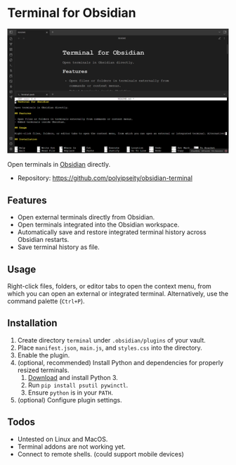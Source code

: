 # Terminal for Obsidian

![Trailer](assets/trailer.png)

Open terminals in [Obsidian](https://obsidian.md/) directly.

- Repository: https://github.com/polyipseity/obsidian-terminal

## Features

- Open external terminals directly from Obsidian.
- Open terminals integrated into the Obsidian workspace.
- Automatically save and restore integrated terminal history across Obsidian restarts.
- Save terminal history as file.

## Usage

Right-click files, folders, or editor tabs to open the context menu, from which you can open an external or integrated terminal. Alternatively, use the command palette (`Ctrl+P`).

## Installation

1. Create directory `terminal` under `.obsidian/plugins` of your vault.
2. Place `manifest.json`, `main.js`, and `styles.css` into the directory.
3. Enable the plugin.
4. (optional, recommended) Install Python and dependencies for properly resized terminals.
	1. [Download](https://www.python.org/downloads/) and install Python 3.
	2. Run `pip install psutil pywinctl`.
	3. Ensure `python` is in your `PATH`.
5. (optional) Configure plugin settings.

## Todos

- Untested on Linux and MacOS.
- Terminal addons are not working yet.
- Connect to remote shells. (could support mobile devices)
